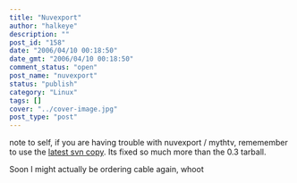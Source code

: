 ```yaml
---
title: "Nuvexport"
author: "halkeye"
description: ""
post_id: "158"
date: "2006/04/10 00:18:50"
date_gmt: "2006/04/10 00:18:50"
comment_status: "open"
post_name: "nuvexport"
status: "publish"
category: "Linux"
tags: []
cover: "../cover-image.jpg"
post_type: "post"
---
```


note to self, if you are having trouble with nuvexport / mythtv, rememember to use the [latest svn copy](https://svn.forevermore.net/nuvexport/wiki). Its fixed so much more than the 0.3 tarball.

Soon I might actually be ordering cable again, whoot